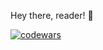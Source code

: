 Hey there, reader! 👋

[![codewars](https://www.codewars.com/users/2Grey/badges/micro)](https://www.codewars.com/users/2Grey)
